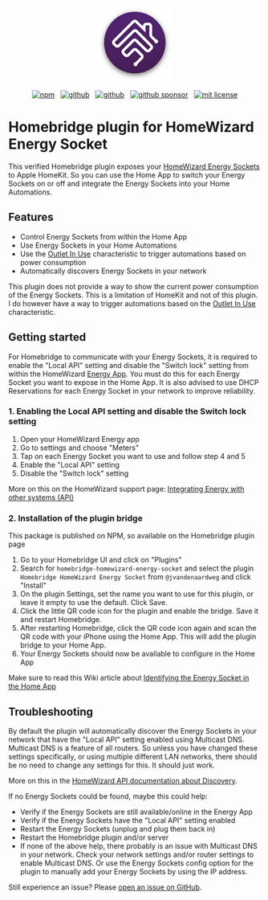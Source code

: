<p align="center">
<img src="https://raw.githubusercontent.com/homebridge/branding/latest/logos/homebridge-color-round-stylized.png" width="150">
</p>
<p align="center">
  <a href="https://npmjs.com/package/homebridge-homewizard-energy-socket" title="NPM package"><img alt="npm" src="https://img.shields.io/npm/v/homebridge-homewizard-energy-socket?color=%234c1&label=npm%20package" /></a>
  &nbsp;
  <a href="https://github.com/jvandenaardweg/homebridge-homewizard-energy-socket/actions" title="Build and Test result"><img alt="github" src="http://img.shields.io/github/actions/workflow/status/jvandenaardweg/homebridge-homewizard-energy-socket/build-and-test.yml?branch=main&color=%234c1" /></a>
  &nbsp;
  <a href="https://github.com/homebridge/homebridge/wiki/Verified-Plugins" title="Verified by Homebridge"><img alt="github" src="https://badgen.net/badge/homebridge/verified/purple" /></a>
  &nbsp;
  <a href="https://github.com/sponsors/jvandenaardweg" title="Sponsor me on GitHub"><img src="https://img.shields.io/static/v1?label=Sponsor&message=%E2%9D%A4&logo=GitHub&color=%23db61a2" alt="github sponsor" /></a>
  &nbsp;
  <a href="https://github.com/jvandenaardweg/homebridge-homewizard-energy-socket/blob/main/LICENSE" title="MIT license"><img alt="mit license" src="https://img.shields.io/badge/license-MIT-blue.svg" /></a>
</p>

# Homebridge plugin for HomeWizard Energy Socket

This verified Homebridge plugin exposes your [HomeWizard Energy Sockets](https://www.homewizard.com/shop/wi-fi-energy-socket/) to Apple HomeKit. So you can use the Home App to switch your Energy Sockets on or off and integrate the Energy Sockets into your Home Automations.

## Features

- Control Energy Sockets from within the Home App
- Use Energy Sockets in your Home Automations
- Use the [Outlet In Use](https://github.com/jvandenaardweg/homebridge-homewizard-energy-socket/wiki/About-the-Outlet-In-Use-characteristic) characteristic to trigger automations based on power consumption
- Automatically discovers Energy Sockets in your network

This plugin does not provide a way to show the current power consumption of the Energy Sockets. This is a limitation of HomeKit and not of this plugin. I do however have a way to trigger automations based on the [Outlet In Use](https://github.com/jvandenaardweg/homebridge-homewizard-energy-socket/wiki/About-the-Outlet-In-Use-characteristic) characteristic.

## Getting started

For Homebridge to communicate with your Energy Sockets, it is required to enable the "Local API" setting and disable the "Switch lock" setting from within the HomeWizard [Energy App](https://apps.apple.com/app/homewizard-energy/id1492427207). You must do this for each Energy Socket you want to expose in the Home App. It is also advised to use DHCP Reservations for each Energy Socket in your network to improve reliability.

### 1. Enabling the Local API setting and disable the Switch lock setting

1. Open your HomeWizard Energy app
2. Go to settings and choose "Meters"
3. Tap on each Energy Socket you want to use and follow step 4 and 5
4. Enable the "Local API" setting
5. Disable the "Switch lock" setting

More on this on the HomeWizard support page: [Integrating Energy with other systems (API)](https://helpdesk.homewizard.com/en/articles/5935977-integrating-energy-with-other-systems-api)

### 2. Installation of the plugin bridge

This package is published on NPM, so available on the Homebridge plugin page

1. Go to your Homebridge UI and click on "Plugins"
2. Search for `homebridge-homewizard-energy-socket` and select the plugin `Homebridge HomeWizard Energy Socket` from `@jvandenaardweg` and click "Install"
3. On the plugin Settings, set the name you want to use for this plugin, or leave it empty to use the default. Click Save.
4. Click the little QR code icon for the plugin and enable the bridge. Save it and restart Homebridge.
5. After restarting Homebridge, click the QR code icon again and scan the QR code with your iPhone using the Home App. This will add the plugin bridge to your Home App.
6. Your Energy Sockets should now be available to configure in the Home App

Make sure to read this Wiki article about [Identifying the Energy Socket in the Home App](https://github.com/jvandenaardweg/homebridge-homewizard-energy-socket/wiki/Identifying-the-Energy-Socket-in-the-Home-App)

## Troubleshooting

By default the plugin will automatically discover the Energy Sockets in your network that have the "Local API" setting enabled using Multicast DNS. Multicast DNS is a feature of all routers. So unless you have changed these settings specifically, or using multiple different LAN networks, there should be no need to change any settings for this. It should just work.

More on this in the [HomeWizard API documentation about Discovery](https://homewizard-energy-api.readthedocs.io/discovery.html).

If no Energy Sockets could be found, maybe this could help:

- Verify if the Energy Sockets are still available/online in the Energy App
- Verify if the Energy Sockets have the "Local API" setting enabled
- Restart the Energy Sockets (unplug and plug them back in)
- Restart the Homebridge plugin and/or server
- If none of the above help, there probably is an issue with Multicast DNS in your network. Check your network settings and/or router settings to enable Multicast DNS. Or use the Energy Sockets config option for the plugin to manually add your Energy Sockets by using the IP address.

Still experience an issue? Please [open an issue on GitHub](https://github.com/jvandenaardweg/homebridge-homewizard-energy-socket/issues/new?assignees=&labels=bug&template=bug-report.md&title=).
